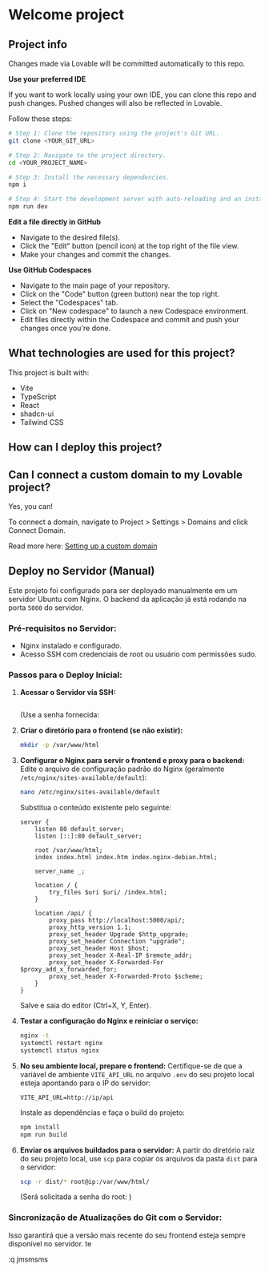 # Welcome project

## Project info


Changes made via Lovable will be committed automatically to this repo.

**Use your preferred IDE**

If you want to work locally using your own IDE, you can clone this repo and push changes. Pushed changes will also be reflected in Lovable.

Follow these steps:

```sh
# Step 1: Clone the repository using the project's Git URL.
git clone <YOUR_GIT_URL>

# Step 2: Navigate to the project directory.
cd <YOUR_PROJECT_NAME>

# Step 3: Install the necessary dependencies.
npm i

# Step 4: Start the development server with auto-reloading and an instant preview.
npm run dev
```

**Edit a file directly in GitHub**

- Navigate to the desired file(s).
- Click the "Edit" button (pencil icon) at the top right of the file view.
- Make your changes and commit the changes.

**Use GitHub Codespaces**

- Navigate to the main page of your repository.
- Click on the "Code" button (green button) near the top right.
- Select the "Codespaces" tab.
- Click on "New codespace" to launch a new Codespace environment.
- Edit files directly within the Codespace and commit and push your changes once you're done.

## What technologies are used for this project?

This project is built with:

- Vite
- TypeScript
- React
- shadcn-ui
- Tailwind CSS

## How can I deploy this project?


## Can I connect a custom domain to my Lovable project?

Yes, you can!

To connect a domain, navigate to Project > Settings > Domains and click Connect Domain.

Read more here: [Setting up a custom domain](https://docs.lovable.dev/tips-tricks/custom-domain#step-by-step-guide)


## Deploy no Servidor (Manual)

Este projeto foi configurado para ser deployado manualmente em um servidor Ubuntu com Nginx. O backend da aplicação já está rodando na porta `5000` do servidor.

### Pré-requisitos no Servidor:
- Nginx instalado e configurado.
- Acesso SSH com credenciais de root ou usuário com permissões sudo.

### Passos para o Deploy Inicial:

1.  **Acessar o Servidor via SSH:**
    ```bash
    ```
    (Use a senha fornecida:

2.  **Criar o diretório para o frontend (se não existir):**
    ```bash
    mkdir -p /var/www/html
    ```

3.  **Configurar o Nginx para servir o frontend e proxy para o backend:**
    Edite o arquivo de configuração padrão do Nginx (geralmente `/etc/nginx/sites-available/default`):
    ```bash
    nano /etc/nginx/sites-available/default
    ```
    Substitua o conteúdo existente pelo seguinte:
    ```nginx
    server {
        listen 80 default_server;
        listen [::]:80 default_server;
        
        root /var/www/html;
        index index.html index.htm index.nginx-debian.html;
        
        server_name _;
        
        location / {
            try_files $uri $uri/ /index.html;
        }
        
        location /api/ {
            proxy_pass http://localhost:5000/api/;
            proxy_http_version 1.1;
            proxy_set_header Upgrade $http_upgrade;
            proxy_set_header Connection "upgrade";
            proxy_set_header Host $host;
            proxy_set_header X-Real-IP $remote_addr;
            proxy_set_header X-Forwarded-For $proxy_add_x_forwarded_for;
            proxy_set_header X-Forwarded-Proto $scheme;
        }
    }
    ```
    Salve e saia do editor (Ctrl+X, Y, Enter).

4.  **Testar a configuração do Nginx e reiniciar o serviço:**
    ```bash
    nginx -t
    systemctl restart nginx
    systemctl status nginx
    ```

5.  **No seu ambiente local, prepare o frontend:**
    Certifique-se de que a variável de ambiente `VITE_API_URL` no arquivo `.env` do seu projeto local esteja apontando para o IP do servidor:
    ```
    VITE_API_URL=http://ip/api
    ```
    Instale as dependências e faça o build do projeto:
    ```bash
    npm install
    npm run build
    ```

6.  **Enviar os arquivos buildados para o servidor:**
    A partir do diretório raiz do seu projeto local, use `scp` para copiar os arquivos da pasta `dist` para o servidor:
    ```bash
    scp -r dist/* root@ip:/var/www/html/
    ```
    (Será solicitada a senha do root: )

### Sincronização de Atualizações do Git com o Servidor:

Isso garantirá que a versão mais recente do seu frontend esteja sempre disponível no servidor.
te

:q
jmsmsms

